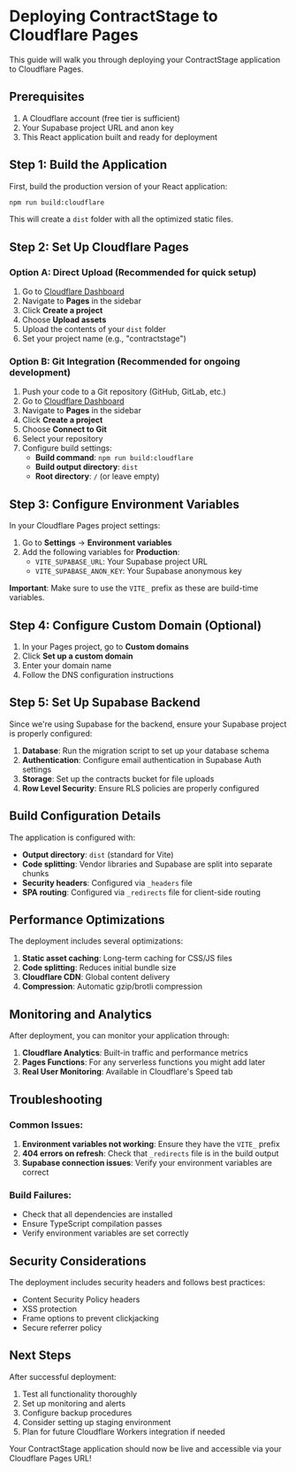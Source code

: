 # Deploying ContractStage to Cloudflare Pages

This guide will walk you through deploying your ContractStage application to Cloudflare Pages.

## Prerequisites

1. A Cloudflare account (free tier is sufficient)
2. Your Supabase project URL and anon key
3. This React application built and ready for deployment

## Step 1: Build the Application

First, build the production version of your React application:

```bash
npm run build:cloudflare
```

This will create a `dist` folder with all the optimized static files.

## Step 2: Set Up Cloudflare Pages

### Option A: Direct Upload (Recommended for quick setup)

1. Go to [Cloudflare Dashboard](https://dash.cloudflare.com)
2. Navigate to **Pages** in the sidebar
3. Click **Create a project**
4. Choose **Upload assets**
5. Upload the contents of your `dist` folder
6. Set your project name (e.g., "contractstage")

### Option B: Git Integration (Recommended for ongoing development)

1. Push your code to a Git repository (GitHub, GitLab, etc.)
2. Go to [Cloudflare Dashboard](https://dash.cloudflare.com)
3. Navigate to **Pages** in the sidebar
4. Click **Create a project**
5. Choose **Connect to Git**
6. Select your repository
7. Configure build settings:
   - **Build command**: `npm run build:cloudflare`
   - **Build output directory**: `dist`
   - **Root directory**: `/` (or leave empty)

## Step 3: Configure Environment Variables

In your Cloudflare Pages project settings:

1. Go to **Settings** → **Environment variables**
2. Add the following variables for **Production**:
   - `VITE_SUPABASE_URL`: Your Supabase project URL
   - `VITE_SUPABASE_ANON_KEY`: Your Supabase anonymous key

**Important**: Make sure to use the `VITE_` prefix as these are build-time variables.

## Step 4: Configure Custom Domain (Optional)

1. In your Pages project, go to **Custom domains**
2. Click **Set up a custom domain**
3. Enter your domain name
4. Follow the DNS configuration instructions

## Step 5: Set Up Supabase Backend

Since we're using Supabase for the backend, ensure your Supabase project is properly configured:

1. **Database**: Run the migration script to set up your database schema
2. **Authentication**: Configure email authentication in Supabase Auth settings
3. **Storage**: Set up the contracts bucket for file uploads
4. **Row Level Security**: Ensure RLS policies are properly configured

## Build Configuration Details

The application is configured with:

- **Output directory**: `dist` (standard for Vite)
- **Code splitting**: Vendor libraries and Supabase are split into separate chunks
- **Security headers**: Configured via `_headers` file
- **SPA routing**: Configured via `_redirects` file for client-side routing

## Performance Optimizations

The deployment includes several optimizations:

1. **Static asset caching**: Long-term caching for CSS/JS files
2. **Code splitting**: Reduces initial bundle size
3. **Cloudflare CDN**: Global content delivery
4. **Compression**: Automatic gzip/brotli compression

## Monitoring and Analytics

After deployment, you can monitor your application through:

1. **Cloudflare Analytics**: Built-in traffic and performance metrics
2. **Pages Functions**: For any serverless functions you might add later
3. **Real User Monitoring**: Available in Cloudflare's Speed tab

## Troubleshooting

### Common Issues:

1. **Environment variables not working**: Ensure they have the `VITE_` prefix
2. **404 errors on refresh**: Check that `_redirects` file is in the build output
3. **Supabase connection issues**: Verify your environment variables are correct

### Build Failures:

- Check that all dependencies are installed
- Ensure TypeScript compilation passes
- Verify environment variables are set correctly

## Security Considerations

The deployment includes security headers and follows best practices:

- Content Security Policy headers
- XSS protection
- Frame options to prevent clickjacking
- Secure referrer policy

## Next Steps

After successful deployment:

1. Test all functionality thoroughly
2. Set up monitoring and alerts
3. Configure backup procedures
4. Consider setting up staging environment
5. Plan for future Cloudflare Workers integration if needed

Your ContractStage application should now be live and accessible via your Cloudflare Pages URL!
